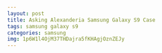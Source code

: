 ```yaml
---
layout: post
title: Asking Alexanderia Samsung Galaxy S9 Case
tags: samsung galaxy s9
categories: samsung
img: 1p6W1l4OjM37THDajra5fKHAgjOznZEJy
---
```

